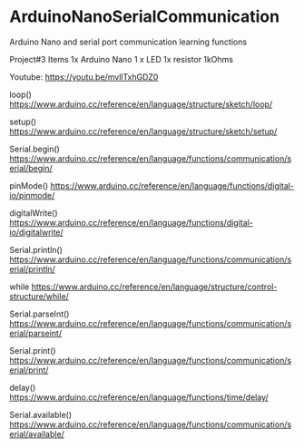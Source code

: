 # ArduinoNanoSerialCommunication
Arduino Nano and serial port communication learning functions

Project#3
Items
1x Arduino Nano
1 x LED
1x resistor 1kOhms

Youtube: https://youtu.be/mvllTxhGDZ0

loop()
https://www.arduino.cc/reference/en/language/structure/sketch/loop/

setup()
https://www.arduino.cc/reference/en/language/structure/sketch/setup/

Serial.begin()
https://www.arduino.cc/reference/en/language/functions/communication/serial/begin/

pinMode()
https://www.arduino.cc/reference/en/language/functions/digital-io/pinmode/

digitalWrite()
https://www.arduino.cc/reference/en/language/functions/digital-io/digitalwrite/

Serial.println()
https://www.arduino.cc/reference/en/language/functions/communication/serial/println/

while
https://www.arduino.cc/reference/en/language/structure/control-structure/while/

Serial.parseInt()
https://www.arduino.cc/reference/en/language/functions/communication/serial/parseint/

Serial.print()
https://www.arduino.cc/reference/en/language/functions/communication/serial/print/

delay()
https://www.arduino.cc/reference/en/language/functions/time/delay/

Serial.available()
https://www.arduino.cc/reference/en/language/functions/communication/serial/available/
